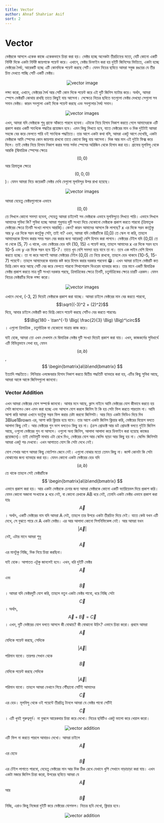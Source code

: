 ```yaml
---
title: Vector
author: Ahnaf Shahriar Asif
sort: 2
---
```


# Vector

ভেক্টরকে আসলে একেক কাজে একেকভাবে চিন্তা করা হয়। ভেক্টর হচ্ছে অনেকটা তীরচিহ্নের মতো, যেটি কোনো একটি নির্দিষ্ট দিকে একটা নির্দিষ্ট জায়গাকে পয়েন্ট করে। এখানে, ভেক্টর ডিফাইন করা হয় দুইটি জিনিসের ভিত্তিতে, একটা হচ্ছে ভেক্টরের দৈর্ঘ্য, আরেকটি হচ্ছে এটি কোনদিকে পয়েন্ট করছে সেটি। যেমন নিচের ছবিতে আমরা সবুজ রঙয়ের যে তীর চিহ্ন দেখতে পাচ্ছি সেটি একটি ভেক্টর। 

<center>
  <img src="{{site.baseurl}}/assets/images/physics_vector.PNG" alt = "vector image">
</center>

লক্ষ্য করো, এখানে, ভেক্টরের দৈর্ঘ আর সেটি কোন দিকে পয়েন্ট করে এই দুটি জিনিস ম্যাটার করে। অর্থাৎ, আমরা স্পেসে ভেক্টরটি কোথায় রাখছি তাতে কিছুই যায় আসেনা। সেক্ষেত্রে নিচের ছবিতে যতগুলো ভেক্টর দেখছো সেগুলো সব সমান ভেক্টর। কারন সবগুলো একই দিকে পয়েন্ট করছে এবং সবগুলোর দৈর্ঘ্য সমান।

<center>
  <img src="{{site.baseurl}}/assets/images/physics_multiple_vectors.PNG" alt = "vector images">
</center>

এখন, আমরা যদি ভেক্টরকে শুধু গ্রাফে আঁকতে পারলে হবেনা। এটাকে নিয়ে হিসাব নিকাশ করতে গেলে আমাদেরকে এটি প্রকাশ করার একটি সাংখ্যিক পদ্ধতির প্রয়োজন হবে। এমন কিছু লিখতে হবে, যাতে ভেক্টরের মান ও দিক দুইটাই আমরা সহজে বের করে ফেলতে পারি ওই সাংখ্যিক পদ্ধতিতে। তার আগে একটা কথা বলি, আমরা একটু আগে দেখেছি, একটা ভেক্টরকে আমি স্পেসের কোন জায়গায় রাখবো তাতে কোনো কিছু যায় আসেনা। দিক আর মান এই দুইটা ফিক্স করে দিলে। তাই ভেক্টর নিয়ে হিসাব নিকাশ করার সময় সর্বদা স্পেসের অরিজিন থেকে হিসাব করা হয়। গ্রাফের মূলবিন্দু থেকে আরকি (দ্বিমাত্রিক স্পেসের ক্ষেত্রে $$(0, 0)$$ আর ত্রিমাতৃক ক্ষেত্রে $$(0,0,0)$$)। যেমন আমরা নিচে কয়েকটি ভেক্টর দেখি যেগুলো মূলবিন্দুর উপর রাখা হয়েছে। 

<center>
  <img src="{{site.baseurl}}/assets/images/centered_vector.PNG" alt = "vector images">
</center>

আমরা যেহেতু ভেক্টরগুলোকে এভাবে $$(0,0)$$ তে লিখলে কোনো সমস্যা হবেনা, সেহেতু আমরা চাইলেই সব ভেক্টরকে এভাবে মূলবিন্দুতে লিখতে পারি। এভাবে লিখলে আমাদের সুবিধা কি? সুবিধা হচ্ছে আমরা শুধুমাত্র দুটি সংখ্যা দিয়ে যেকোনো ভেক্টরকে প্রকাশ করতে পারবো (ত্রিমাতৃক ভেক্টরের ক্ষেত্রে তিনটি সংখ্যা লাগবে আরকি)। কেন? কারন আমাদের আসলে কি লাগছে? x এর দিকে সরন কতটুকু আর y এর দিকে সরন কতটুকু সেটা, তাই না? এখন, আমরা যদি ভেক্টরটিকে (0,0) তে স্কেল না করি, তাহলে আমাদেরকে হিসাব করার সময় সরন বের করার জন্য আরেকটু বেশি হিসাব করা লাগবে। ভেক্টরের টেইল যদি (0,0) তে না থেকে (5, 7) এ থাকে, এবং ভেক্টরের হেড যদি (10, 15) এ পয়েন্ট করে, তাহলে আমাদের x এর দিকে সরন হবে 10-5 এবং y এর দিকে সরন হবে 15-7। তাতে খুব বেশি সমস্যা হয়ে যাবে তা না। তবে এক লাইন বেশি হিসাব করতে হচ্ছে। তা না করে আগেই আমরা ভেক্টরের টেইল (0,0) তে নিয়ে রাখবো, তাহলে হেড থাকবে (10-5, 15-7) পয়েন্টে। তাহলে আমাদেরকে বারবার কষ্ট করে হিসাব করার দরকার পরবেনা :grin:। এখন আমরা চাইলে ভেক্টরটি কত ডিগ্রি কোন করে আছে সেটি বের করে ফেলতে পারবো পিথাগোরাস থিওরেম ব্যাবহার করে। তার মানে একটি দ্বিমাত্রিক ভেক্টর প্রকাশ করতে মাত্র দুটি সংখ্যা দরকার পরছে, ত্রিমাত্রিকের ক্ষেত্রে তিনটি, চতুর্মাত্রিকের ক্ষেত্রে চারটি এরকম। যেমন নিচের ভেক্টরটির দিকে লক্ষ্য করো। 

<center>
  <img src="{{site.baseurl}}/assets/images/vector_position.PNG" alt = "vector images">
</center>

এখানে দেখো, (-3, 2) দিয়েই ভেক্টরকে প্রকাশ করা যাচ্ছে। আমরা চাইলে ভেক্টরের মান বের করতে পারবো, $$\sqrt{(-3)^2 + (2)^2}$$ দিয়ে, আবার চাইলে ভেক্টরটি কত ডিগ্রি কোনে পয়েন্ট করছে সেটিও বের করতে পারবোঃ $$‌\Big(180 - \tan^{-1} \Big( \frac{2}{3} \Big) \Big)^\circ$$ । এগুলো ত্রিমাত্রিক , চতুর্মাত্রিক বা যেক‌োনো মাত্রায় কাজ করে।

যাই হোক, আমরা তো এখন দেখলাম যে দ্বিমাত্রিক ভেক্টর দুটি সংখ্যা দিয়েই প্রকাশ করা যায়। এখন, কাজকর্মের সুবিধার্থে এটি বিভিন্নভাবে লেখা হয়, যেমন $$(a, b)$$ , $$ \begin{bmatrix}a\\b\end{bmatrix} $$ ইত্যাদি পদ্ধতিতে। লিনিয়ার এলজেবরার হিসাব নিকাশ করতে দ্বিতীয় পদ্ধতিটি ব্যাবহার করা হয়, এটির কিছু সুবিধা আছে, আমরা আস্তে আস্তে জিনিসগুলো জানবো। 

### Vector Addition

এখন আমরা ভেক্টরের যোগ সম্পর্কে জানবো। আমার মনে আছে, ক্লাস নাইনে আমি ভেক্টরের যোগ কীভাবে করতে হয় সেটা জানলেও কেন এমন করা হচ্ছে এবং আসলে যোগ করলে জিনিস টা কি হয় সেটা ফিল করতে পারতাম না। আমি আশা করি আমরা এখানে যতটুকু সম্ভব ফিল করার চেষ্টা করবো জিনিসটা। আর নিচে একটা ভিডিও দিয়ে দিব 3Blue1Brown এর, আশা করি ক্লিয়ার হয়ে যাবে। তার আগে একটা জিনিস ক্লিয়ার করি, ভেক্টরের বিয়োগ বলতে আলাদা কিছু নেই। আর ভেক্টরের গুন ভাগ বলতেও কিছু হয় না। (ক্রস প্রোডাক্ট আর ডট প্রোডাক্ট বলতে দুইটা জিনিস আছে, ওগুলো ভেক্টরের গুন না আসলে। ওগুলো অন্য জিনিস, আলাদা আলাদা করে ডিফাইন করা হয়েছে কাজের প্রয়োজনে)। তাই মোটামুটি মাথায় এটা রেখে দিও, ভেক্টরের যোগ আর স্কেলিং ছাড়া আর কিছু হয় না। স্কেলিং জিনিসটা আমরা একটু পর দেখবো। এখন আপাতত যোগ কি সেটা দেখে নেই। 

যোগ শেখার আগে আমরা কিছু নোটেশন জেনে নেই। এগুলো বোঝার মতো তেমন কিছু না। জাস্ট কোনটা কি সেটা বোঝানোর জন্য ব্যাবহার করা হয়। যেমন কোনো একটা ভেক্টরের হেড যদি $$(a, b)$$ তে থাকে তাহলে সেই ভেক্টরটিকে $$ \begin{bmatrix}a\\b\end{bmatrix} $$ এভাবে প্রকাশ করা হয়। আর একটা ভেক্টরকে চেনার জন্য আমরা ভেক্টরকে কোনো একটি ভ্যারিয়েবল দিয়ে প্রকাশ করি। যেমন কোনো অজানা সংখ্যাকে x ধরে নেই, বা কোনো রেখাকে AB ধরে নেই, তেমনি একটা ভেক্টর এভাবে প্রকাশ করা হয়ঃ $$\vec{A}$$। অর্থাৎ, একটি ভেক্টরের নাম যদি আমরা A দেই, তাহলে তার উপরে একটা তীরচিহ্ন দিয়ে দেই। যাতে কেউ যখন এটি দেখে, সে বুঝতে পারে যে A একটা ভেক্টর। এর আর আলাদা কোনো সিগনিফিকেন্স নেই। আর আমরা যখন $$\left\lvert \vec{A} \right\rvert$$ নেই, এটার মানে আমরা শুধু $$\vec{A}$$ এর মানটুকু নিচ্ছি, দিক নিয়ে চিন্তা করছিনা। 

যাই হোক। আপাতত এটুকু জানলেই হবে। এখন, ধরি দুইটি ভেক্টর $$\vec{A}$$ এবং $$\vec{B}$$। আমরা যদি ভেক্টরদুটি যোগ করি, তাহলে নতুন একটা ভেক্টর পাবো, ধরে নিচ্ছি সেটা $$\vec{C}$$। অর্থাৎ, $$\vec{A} + \vec{B} = \vec{C}$$। এখন, দুটি ভেক্টরের যোগ বলতে আসলে কী বোঝায়? কী বোঝানো উচিৎ? এভাবে চিন্তা করো। প্রথমে আমরা $$\vec{A}$$ যেদিকে পয়েন্ট করছে, সেদিকে $$\left\lvert \vec{A} \right\rvert$$ পরিমান যাবো। তারপর সেখান থেকে $$\vec{B}$$ যেদিকে পয়েন্ট করছে সেদিকে $$\left\lvert \vec{A} \right\rvert$$ পরিমান যাবো। তাহলে আমরা যেখানে গিয়ে পৌঁছাবো সেটিই আমাদের $$\vec{C}$$ এর হেড। মূলবিন্দু থেকে ওই পয়েন্টে তীরচিহ্ণ টানলে আমরা যে ভেক্টর পাবো সেটিই $$\vec{C}$$। এটি খুবই গুরুত্বপূর্ন। না বুঝলে আরেকবার চিন্তা করে দেখো। নিচের ছবিটিও একটু ভালো করে খেয়াল করো।

<center>
  <img src="{{site.baseurl}}/assets/images/vector_addition.PNG" alt = "vector addition">
</center>

এটি ফিল না করতে পারলে আবারও দেখো। আমরা চাইলে $$\vec{A}$$ এর হেডে $$\vec{B}$$ এর টেইল লাগাতে পারবো, যেহেতু ভেক্টরের মান আর দিক ঠিক রেখে যেখানে খুশি সেখানে নাড়াচাড়া করা যায়। এখন একটা মজার জিনিস চিন্তা করো, উপরের ছবিতে আমরা যে $$\vec{A}$$ আর $$\vec{B}$$ নিচ্ছি, এরাও কিন্তু নিজেরা দুইটি করে ভেক্টরের যোগফল। নিচের ছবি দেখো, ক্লিয়ার হবে।

<center>
  <img src="{{site.baseurl}}/assets/images/vector_addition_2.PNG" alt = "vector addition">
</center>